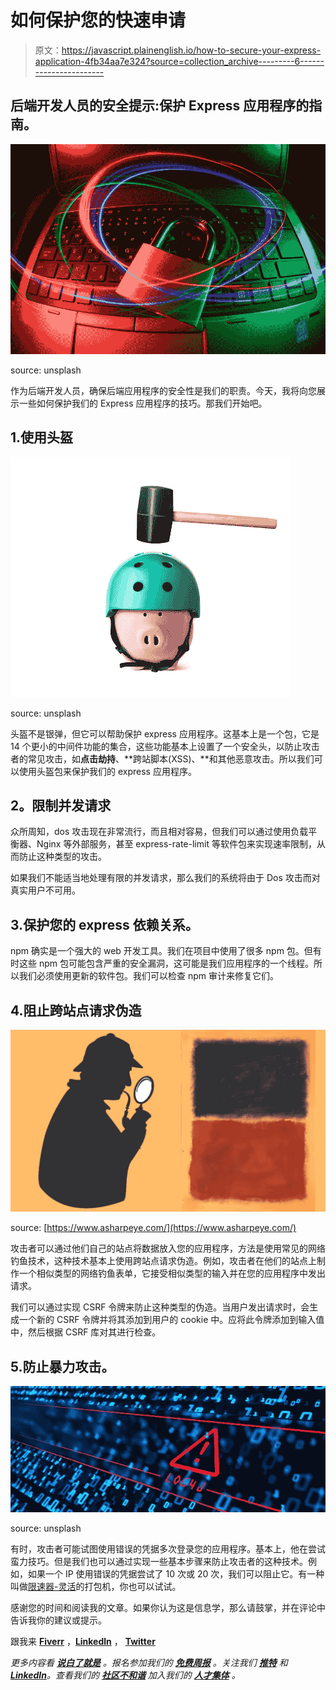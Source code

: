 # 如何保护您的快速申请

> 原文：<https://javascript.plainenglish.io/how-to-secure-your-express-application-4fb34aa7e324?source=collection_archive---------6----------------------->

## 后端开发人员的安全提示:保护 Express 应用程序的指南。

![](img/26cd5aea00c97983b52a501ee807bcdd.png)

source: unsplash

作为后端开发人员，确保后端应用程序的安全性是我们的职责。今天，我将向您展示一些如何保护我们的 Express 应用程序的技巧。那我们开始吧。

## 1.使用头盔

![](img/cd6f0fb664d58fb98e8e7564a8578ec0.png)

source: unsplash

头盔不是银弹，但它可以帮助保护 express 应用程序。这基本上是一个包，它是 14 个更小的中间件功能的集合，这些功能基本上设置了一个安全头，以防止攻击者的常见攻击，如**点击劫持**、**跨站脚本(XSS)、**和其他恶意攻击。所以我们可以使用头盔包来保护我们的 express 应用程序。

## **2。限制并发请求**

众所周知，dos 攻击现在非常流行，而且相对容易，但我们可以通过使用负载平衡器、Nginx 等外部服务，甚至 express-rate-limit 等软件包来实现速率限制，从而防止这种类型的攻击。

如果我们不能适当地处理有限的并发请求，那么我们的系统将由于 Dos 攻击而对真实用户不可用。

## 3.保护您的 express 依赖关系。

npm 确实是一个强大的 web 开发工具。我们在项目中使用了很多 npm 包。但有时这些 npm 包可能包含严重的安全漏洞，这可能是我们应用程序的一个线程。所以我们必须使用更新的软件包。我们可以检查 npm 审计来修复它们。

## 4.阻止跨站点请求伪造

![](img/d0ece89a794b5bfb1fe2991d49fceae5.png)

source: [https://www.asharpeye.com/](https://www.asharpeye.com/)

攻击者可以通过他们自己的站点将数据放入您的应用程序，方法是使用常见的网络钓鱼技术，这种技术基本上使用跨站点请求伪造。例如，攻击者在他们的站点上制作一个相似类型的网络钓鱼表单，它接受相似类型的输入并在您的应用程序中发出请求。

我们可以通过实现 CSRF 令牌来防止这种类型的伪造。当用户发出请求时，会生成一个新的 CSRF 令牌并将其添加到用户的 cookie 中。应将此令牌添加到输入值中，然后根据 CSRF 库对其进行检查。

## 5.防止暴力攻击。

![](img/0ab87d62e7fb66c1ab8360da7c9c9b25.png)

source: unsplash

有时，攻击者可能试图使用错误的凭据多次登录您的应用程序。基本上，他在尝试蛮力技巧。但是我们也可以通过实现一些基本步骤来防止攻击者的这种技术。例如，如果一个 IP 使用错误的凭据尝试了 10 次或 20 次，我们可以阻止它。有一种叫做[限速器-灵活](https://github.com/animir/node-rate-limiter-flexible)的打包机，你也可以试试。

感谢您的时间和阅读我的文章。如果你认为这是信息学，那么请鼓掌，并在评论中告诉我你的建议或提示。

跟我来 [**Fiverr**](https://www.fiverr.com/ruhul_1995/do-your-javascript-react-nodejs-api-mongodb-mern-stack) ，[**Linkedln**](https://www.linkedin.com/in/ruhulcse/) ， [**Twitter**](https://twitter.com/AvangerRuhul)

*更多内容看* [***说白了就是***](https://plainenglish.io/) *。报名参加我们的* [***免费周报***](http://newsletter.plainenglish.io/) *。关注我们* [***推特***](https://twitter.com/inPlainEngHQ) *和*[***LinkedIn***](https://www.linkedin.com/company/inplainenglish/)*。查看我们的* [***社区不和谐***](https://discord.gg/GtDtUAvyhW) *加入我们的* [***人才集体***](https://inplainenglish.pallet.com/talent/welcome) *。*